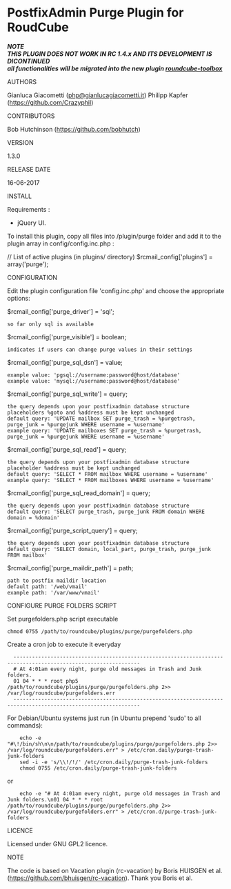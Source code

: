 # PostfixAdmin Purge Plugin for RoudCube

***NOTE***<br />
***THIS PLUGIN DOES NOT WORK IN RC 1.4.x AND ITS DEVELOPMENT IS DICONTINUED***<br />
***all functionalities will be migrated into the new plugin [roundcube-toolbox](https://github.com/gianlucagiacometti/roundcube-toolbox)***<br />

AUTHORS

Gianluca Giacometti (php@gianlucagiacometti.it)
Philipp Kapfer (https://github.com/Crazyphil)



CONTRIBUTORS

Bob Hutchinson (https://github.com/bobhutch)



VERSION

1.3.0



RELEASE DATE

16-06-2017



INSTALL

Requirements :
- jQuery UI.

To install this plugin, copy all files into /plugin/purge folder and
add it to the plugin array in config/config.inc.php :

// List of active plugins (in plugins/ directory)
$rcmail_config['plugins'] = array('purge');



CONFIGURATION

Edit the plugin configuration file 'config.inc.php' and choose the
appropriate options:

$rcmail_config['purge_driver'] = 'sql';

    so far only sql is available

$rcmail_config['purge_visible'] = boolean;

    indicates if users can change purge values in their settings

$rcmail_config['purge_sql_dsn'] = value;

    example value: 'pgsql://username:password@host/database'
    example value: 'mysql://username:password@host/database'

$rcmail_config['purge_sql_write'] = query;

    the query depends upon your postfixadmin database structure
    placeholders %goto and %address must be kept unchanged
    default query: 'UPDATE mailbox SET purge_trash = %purgetrash, purge_junk = %purgejunk WHERE username = %username'
    example query: 'UPDATE mailboxes SET purge_trash = %purgetrash, purge_junk = %purgejunk WHERE username = %username'

$rcmail_config['purge_sql_read'] = query;

    the query depends upon your postfixadmin database structure
    placeholder %address must be kept unchanged
    default query: 'SELECT * FROM mailbox WHERE username = %username'
    example query: 'SELECT * FROM mailboxes WHERE username = %username'

$rcmail_config['purge_sql_read_domain'] = query;

    the query depends upon your postfixadmin database structure
    default query: 'SELECT purge_trash, purge_junk FROM domain WHERE domain = %domain'

$rcmail_config['purge_script_query'] = query;

    the query depends upon your postfixadmin database structure
    default query: 'SELECT domain, local_part, purge_trash, purge_junk FROM mailbox'

$rcmail_config['purge_maildir_path'] = path;

    path to postfix maildir location
    default path: '/web/vmail'
    example path: '/var/www/vmail'



CONFIGURE PURGE FOLDERS SCRIPT

Set purgefolders.php script executable 

    chmod 0755 /path/to/roundcube/plugins/purge/purgefolders.php

Create a cron job to execute it everyday
```
  ---------------------------------------------------------------------------------------------------------------
  # At 4:01am every night, purge old messages in Trash and Junk folders.
  01 04 * * * root php5 /path/to/roundcube/plugins/purge/purgefolders.php 2>> /var/log/roundcube/purgefolders.err
  ---------------------------------------------------------------------------------------------------------------
```
For Debian/Ubuntu systems just run (in Ubuntu prepend 'sudo' to all commands):
```
    echo -e "#\!/bin/sh\n\n/path/to/roundcube/plugins/purge/purgefolders.php 2>> /var/log/roundcube/purgefolders.err" > /etc/cron.daily/purge-trash-junk-folders
    sed -i -e 's/\\!/!/' /etc/cron.daily/purge-trash-junk-folders
    chmod 0755 /etc/cron.daily/purge-trash-junk-folders
```
or
```
    echo -e "# At 4:01am every night, purge old messages in Trash and Junk folders.\n01 04 * * * root /path/to/roundcube/plugins/purge/purgefolders.php 2>> /var/log/roundcube/purgefolders.err" > /etc/cron.d/purge-trash-junk-folders
```


LICENCE

Licensed under GNU GPL2 licence.



NOTE

The code is based on Vacation plugin (rc-vacation) by Boris HUISGEN et al. (https://github.com/bhuisgen/rc-vacation).
Thank you Boris et al.
